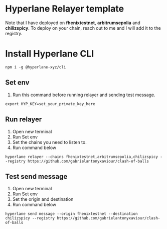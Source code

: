 # Hyperlane Relayer template

Note that I have deployed on **fhenixtestnet**, **arbitrumsepolia** and **chilizspicy**. To deploy on your chain, reach out to me and I will add it to the registry.

# Install Hyperlane CLI

`npm i -g @hyperlane-xyz/cli`

## Set env

1. Run this command before running relayer and sending test message.

`export HYP_KEY=set_your_private_key_here`

## Run relayer

1. Open new terminal
2. Run Set env
3. Set the chains you need to listen to.
4. Run command below

`hyperlane relayer --chains fhenixtestnet,arbitrumsepolia,chilizspicy --registry https://github.com/gabrielantonyxaviour/clash-of-balls`

## Test send message

1. Open new terminal
2. Run Set env
3. Set the origin and destination
4. Run command below

`hyperlane send message --origin fhenixtestnet --destination chilizspicy --registry https://github.com/gabrielantonyxaviour/clash-of-balls`
